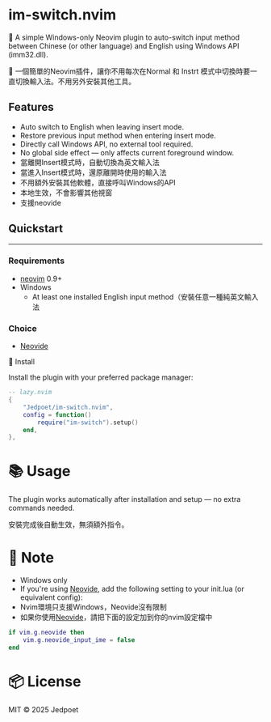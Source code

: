 # im-switch.nvim

🌸 A simple Windows-only Neovim plugin to auto-switch input method between Chinese (or other language) and English using Windows API (imm32.dll).

🌸 一個簡單的Neovim插件，讓你不用每次在Normal 和 Instrt 模式中切換時要一直切換輸入法。不用另外安裝其他工具。

## Features

- Auto switch to English when leaving insert mode.
- Restore previous input method when entering insert mode.
- Directly call Windows API, no external tool required.
- No global side effect — only affects current foreground window.
- 當離開Insert模式時，自動切換為英文輸入法
- 當進入Insert模式時，還原離開時使用的輸入法
- 不用額外安裝其他軟體，直接呼叫Windows的API
- 本地生效，不會影響其他視窗
- 支援neovide

## Quickstart
---

### Requirements

- [neovim](https://github.com/neovim/neovim) 0.9+
- Windows
    + At least one installed English input method（安裝任意一種純英文輸入法

### Choice

- [Neovide](https://neovide.dev/)

🔧 Install

Install the plugin with your preferred package manager:

```lua
-- lazy.nvim
{
    "Jedpoet/im-switch.nvim",
    config = function()
        require("im-switch").setup()
    end,
},
```
# 📚 Usage

The plugin works automatically after installation and setup — no extra commands needed.

安裝完成後自動生效，無須額外指令。

# 📎 Note

- Windows only
- If you're using [Neovide](https://neovide.dev/), add the following setting to your init.lua (or equivalent config):
- Nvim環境只支援Windows，Neovide沒有限制
- 如果你使用[Neovide](https://neovide.dev/)，請把下面的設定加到你的nvim設定檔中

```lua
if vim.g.neovide then
    vim.g.neovide_input_ime = false
end
```

# 📦 License

MIT © 2025 Jedpoet

